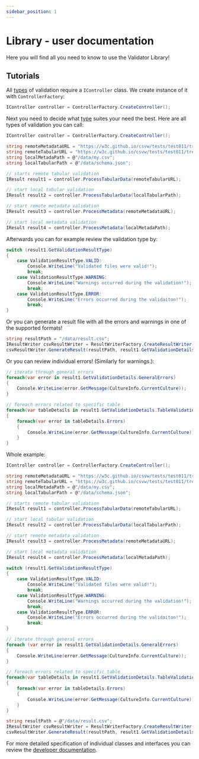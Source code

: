 ```yaml
---
sidebar_position: 1
---
```

# Library - user documentation

Here you will find all you need to know to use the Validator Library!

## Tutorials

All [types](../../general/#validation-types) of validation require a `IController` class. We create instance of it with `ControllerFactory`:

```csharp
IController controller = ControllerFactory.CreateController();
```

Next you need to decide what [type](../../general/#validation-types) suites your need the best. Here are all types of validation you can call:

```csharp
IController controller = ControllerFactory.CreateController();

string remoteMetadataURL = "https://w3c.github.io/csvw/tests/test011/tree-ops.csv-metadata.json";
string remoteTabularURL = "https://w3c.github.io/csvw/tests/test011/tree-ops.csv";
string localMetadaPath = @"/data/my.csv";
string localTabularPath = @"/data/schema.json";

// starts remote tabular validation
IResult result1 = controller.ProcessTabularData(remoteTabularURL);

// start local tabular validation
IResult result2 = controller.ProcessTabularData(localTabularPath);

// start remote metadata validation
IResult result3 = controller.ProcessMetadata(remoteMetadataURL);

// start local metadata validation
IResult result4 = controller.ProcessMetadata(localMetadaPath);
```
Afterwards you can for example review the validation type by:
```csharp
switch (result1.GetValidationResultType)
{
    case ValidationResultType.VALID:
        Console.WriteLine("Validated files were valid!");
        break;
    case ValidationResultType.WARNING:
        Console.WriteLine("Warnings occurred during the validation!");
        break;
    case ValidationResultType.ERROR:
        Console.WriteLine("Errors occurred during the validaiton!");
        break;
}
```
Or you can generate a result file with all the errors and warnings in one of the supported formats!
```csharp
string resultPath = "/data/result.csv";
IResultWriter csvResultWriter = ResultWriterFactory.CreateResultWriter(ResultFileFormat.CSV);
csvResultWriter.GenerateResult(resultPath, result1.GetValidationDetails);
```

Or you can review individual errors! (Similarly for warnings.):
```csharp
// iterate through general errors
foreach(var error in result1.GetValidationDetails.GeneralErrors)
{
    Console.WriteLine(error.GetMessage(CultureInfo.CurrentCulture));
}

// foreach errors related to specific table
foreach(var tableDetails in result1.GetValidationDetails.TableValidationDetails)
{
    foreach(var error in tableDetails.Errors)
    {
        Console.WriteLine(error.GetMessage(CultureInfo.CurrentCulture));
    }
}
```


Whole example:

```csharp
IController controller = ControllerFactory.CreateController();

string remoteMetadataURL = "https://w3c.github.io/csvw/tests/test011/tree-ops.csv-metadata.json";
string remoteTabularURL = "https://w3c.github.io/csvw/tests/test011/tree-ops.csv";
string localMetadaPath = @"/data/my.csv";
string localTabularPath = @"/data/schema.json";

// starts remote tabular validation
IResult result1 = controller.ProcessTabularData(remoteTabularURL);

// start local tabular validation
IResult result2 = controller.ProcessTabularData(localTabularPath);

// start remote metadata validation
IResult result3 = controller.ProcessMetadata(remoteMetadataURL);

// start local metadata validation
IResult result4 = controller.ProcessMetadata(localMetadaPath);

switch (result1.GetValidationResultType)
{
    case ValidationResultType.VALID:
        Console.WriteLine("Validated files were valid!");
        break;
    case ValidationResultType.WARNING:
        Console.WriteLine("Warnings occurred during the validation!");
        break;
    case ValidationResultType.ERROR:
        Console.WriteLine("Errors occurred during the validaiton!");
        break;
}

// iterate through general errors
foreach (var error in result1.GetValidationDetails.GeneralErrors)
{
    Console.WriteLine(error.GetMessage(CultureInfo.CurrentCulture));
}

// foreach errors related to specific table
foreach(var tableDetails in result1.GetValidationDetails.TableValidationDetails)
{
    foreach(var error in tableDetails.Errors)
    {
        Console.WriteLine(error.GetMessage(CultureInfo.CurrentCulture));
    }
}

string resultPath = @"/data/result.csv";
IResultWriter csvResultWriter = ResultWriterFactory.CreateResultWriter(ResultFileFormat.CSV);
csvResultWriter.GenerateResult(resultPath, result1.GetValidationDetails);
```

For more detailed specification of individual classes and interfaces you can review the [developer documentation](../developer/).